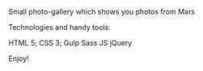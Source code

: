 Small photo-gallery which shows you photos from Mars

Technologies and handy tools:

HTML 5;
CSS 3;
Gulp
Sass
JS
jQuery

Enjoy!

